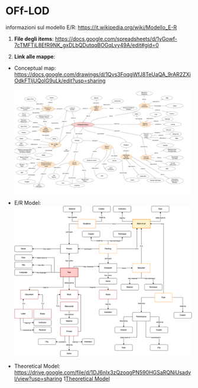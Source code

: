 # OFf-LOD

informazioni sul modello E/R: https://it.wikipedia.org/wiki/Modello_E-R

1. **File degli items**: https://docs.google.com/spreadsheets/d/1yGowf-7cTMFTiL8EfR9NK_gxDLbQDutqqBOGqLvy49A/edit#gid=0 

2. **Link alle mappe**: 
  - Conceptual map: https://docs.google.com/drawings/d/1Qvs3FoqgWfJ8TeUaQA_9rAR2ZXiOdkFTljUQolG9uLk/edit?usp=sharing

    ![Conceptual map](https://github.com/Bianca-LM/off-lod/blob/140a126343948610852e80099a4f96dcd895f3d7/OFFLOD%20-%20Conceptual%20Model.png)

  - E/R Model: 
    ![E-R Model](Entity_relationship.drawio.png)
  
  - Theoretical Model: https://drive.google.com/file/d/1DJ6nIx3zQzoqgPN590HGSaRQNiUsadyl/view?usp=sharing
    1[Theoretical Model](https://github.com/Bianca-LM/off-lod/blob/14aa90050f3069e1abcb79d52ef46a0bab756933/Theoretical%20model.drawio.png)
